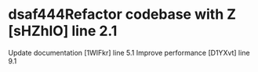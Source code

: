 # dsaf444Refactor codebase with Z [sHZhlO] line 2.1
Update documentation [1WIFkr] line 5.1
Improve performance [D1YXvt] line 9.1

